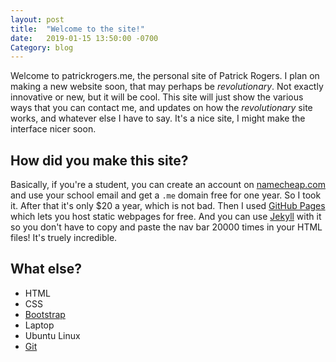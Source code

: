 ```yaml
---
layout: post
title:  "Welcome to the site!"
date:   2019-01-15 13:50:00 -0700
Category: blog
---
```


Welcome to patrickrogers.me, the personal site of Patrick Rogers.
I plan on making a new website soon, that may perhaps be *revolutionary*.
Not exactly innovative or new, but it will be cool. This site will just show
the various ways that you can contact me, and updates on how the *revolutionary*
site works, and whatever else I have to say. It's a nice site, I might make the
interface nicer soon.

## How did you make this site?
Basically, if you're a student, you can create an account on
[namecheap.com](namecheap.com) and use your school email and get a `.me`
domain free for one year. So I took it. After that it's only $20 a year, which
is not bad. Then I used [GitHub Pages](https://pages.github.com/) which lets you
host static webpages for free. And you can use [Jekyll](https://jekyllrb.com/)
with it so you don't have to copy and paste the nav bar 20000 times in your
HTML files! It's truely incredible.

## What else?
 - HTML
 - CSS
 - [Bootstrap](https://getbootstrap.com/)
 - Laptop
 - Ubuntu Linux
 - [Git](https://git-scm.com/)
